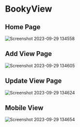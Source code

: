 # BookyView
## Home Page
![Screenshot 2023-09-29 134558](https://github.com/AgnesLily2772/BookyView/assets/97900099/097587b9-8568-4afa-8cdf-f6d608ea03b8)

## Add View Page
![Screenshot 2023-09-29 134605](https://github.com/AgnesLily2772/BookyView/assets/97900099/f14b7200-378f-4cb0-85ee-a3cac2fcfd92)

## Update View Page
![Screenshot 2023-09-29 134624](https://github.com/AgnesLily2772/BookyView/assets/97900099/5d8ebbca-e131-49b6-8e32-a87cd136cb5e)

## Mobile View
![Screenshot 2023-09-29 134654](https://github.com/AgnesLily2772/BookyView/assets/97900099/a6c8798f-b8ca-4a93-8b52-8d3432b6967d)
